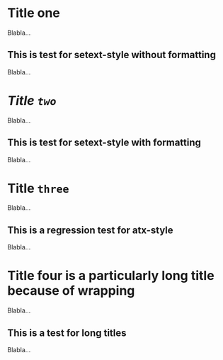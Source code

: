 Title one
=========

<!--ts-->


<!-- Created by https://github.com/ekalinin/github-markdown-toc -->
<!-- Added by: corey.sciuto, at: Fri Sep 22 20:15:18 EDT 2023 -->

<!--te-->

Blabla...

## This is test for setext-style without formatting

Blabla...

*Title `two`*
=============

Blabla...

## This is test for setext-style with formatting

Blabla...

# Title `three`

Blabla...

## This is a regression test for atx-style

Blabla...

# Title four is a particularly long title because of wrapping

Blabla...

## This is a test for long titles

Blabla...